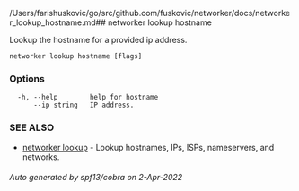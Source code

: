 /Users/farishuskovic/go/src/github.com/fuskovic/networker/docs/networker_lookup_hostname.md## networker lookup hostname

Lookup the hostname for a provided ip address.

```
networker lookup hostname [flags]
```

### Options

```
  -h, --help        help for hostname
      --ip string   IP address.
```

### SEE ALSO

* [networker lookup](docs/networker_lookup.md)	 - Lookup hostnames, IPs, ISPs, nameservers, and networks.

###### Auto generated by spf13/cobra on 2-Apr-2022
